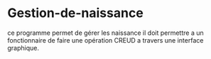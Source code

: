 # Gestion-de-naissance
ce programme permet de gérer les naissance
il doit permettre a un fonctionnaire de faire une opération CREUD a travers une interface graphique.
